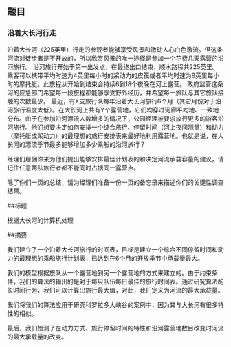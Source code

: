 ## 题目

### 沿着大长河行走

沿着大长河（225英里）行走的参观者能够享受风景和激动人心白色激流。但这条河流对徒步者是不开放的，所以欣赏风景的唯一途径是参加一个花费几天露营的沿河旅行。
沿河旅行开始于第一出发点，在最终出口结束，顺水路程共225英里。乘客可以携带平均时速为4英里每小时的桨动力的皮筏或者平均时速为8英里每小时的摩托艇。此旅程从开始到结束会持续6到18个夜晚在河上露营。
政府监管这条河的应急部门希望每一段旅程都能够享受野外经历，并希望每一旅队与其它旅队接触的次数最少。
最近，有X支旅行队每年沿着大长河旅行6个月（其它月份对于沿河旅行温度太低）。在大长河上共有Y个露营地，它们均穿过河廊平均地、一致地分布。由于在参加沿河漂流人数增多的情况下，公园经理被要求放行更多的游客沿河旅行。他们想要决定如何安排一个综合旅行、停留时间（河上夜间测量）和动力（摩托艇或桨动力）的最理想的旅行安排表来最好地利用露营地。也就是说，在大长河的漂流季节最多能够增加多少乘船的沿河旅行？

经理们雇佣你来为他们提出能够安排最佳计划表的和决定河流承载容量的建议，请记住任意两队旅行者都不能同时占据同一露营点。

除了你们一页的总结，请为经理们准备一份一页的备忘录来描述你们的关键性调查结果。

##标题

根据大长河的计算机处理

##摘要

我们建立了一个沿着大长河旅行的时间表，目标是建立一个综合不同停留时间和动力的最理想的乘船旅行计划表，已达到在6个月的开放季节中承载量最大。

我们的模型根据旅队从一个露营地到另一个露营地的方式来建立的。由于约束条件，我们的算法的输出的是对于每只队伍每日最佳的旅行时间表。通过研究算法的长时间行为，我们可以计算出旅行最大值，对此，我们定义为河流的最大承载量。

我们将我们的算法应用于研究科罗拉多大峡谷的案例中，因为其与大长河有很多特性的相似。

最后，我们检测了在动力方式、旅行停留时间的特性和沿河露营地数目改变时河流的最大承载量的改变。